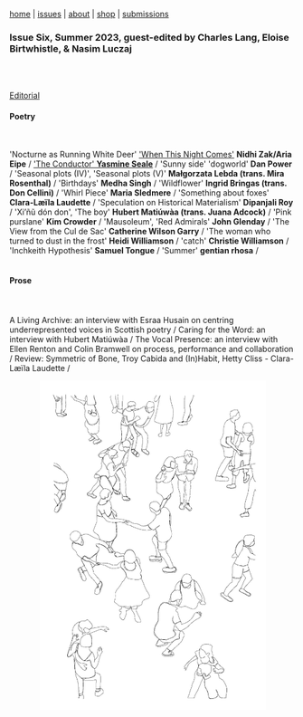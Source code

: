 [home](index.md) | [issues](issues.md) | [about](about.md) | [shop](shop.md)  |  [submissions](submit.md)

### Issue Six, Summer 2023, guest-edited by Charles Lang, Eloise Birtwhistle, & Nasim Luczaj
<br> 
<br> 

[Editorial](editorial6.md)

#### Poetry
<br> 

'Nocturne as Running White Deer' ['When This Night Comes'](zak.md) **Nidhi Zak/Aria Eipe** / ['The Conductor' **Yasmine Seale**](seale.md) / 'Sunny side' 'dogworld' **Dan Power** / 'Seasonal plots (IV)', 'Seasonal plots (V)' **Małgorzata Lebda (trans. Mira Rosenthal)** / 'Birthdays' **Medha Singh** / 'Wildflower' **Ingrid Bringas (trans. Don Cellini)** / 'Whirl Piece' **Maria Sledmere** / 'Something about foxes' **Clara-Læïla Laudette** / 'Speculation on Historical Materialism' **Dipanjali Roy** / 'Xi’ñũ dón don', 'The boy' **Hubert Matiúwàa (trans. Juana Adcock)** / 'Pink purslane' **Kim Crowder** / 'Mausoleum', 'Red Admirals' **John Glenday** / 'The View from the Cul de Sac' **Catherine Wilson Garry** / 'The woman who turned to dust in the frost' **Heidi Williamson** / 'catch' **Christie Williamson** / 'Inchkeith Hypothesis' **Samuel Tongue** / 'Summer' **gentian rhosa** / <br>
<br>
#### Prose 
<br> <br>
A Living Archive: an interview with Esraa Husain on centring underrepresented voices in Scottish poetry / Caring for the Word: an interview with Hubert Matiúwàa / The Vocal Presence: an interview with Ellen Renton and Colin Bramwell on process, performance and collaboration / Review: Symmetric of Bone, Troy Cabida and (In)Habit, Hetty Cliss - Clara-Læïla Laudette /




<p align="center">
​ <img src="wg6bk.jpeg" alt="Issue Six" width="400"/>
